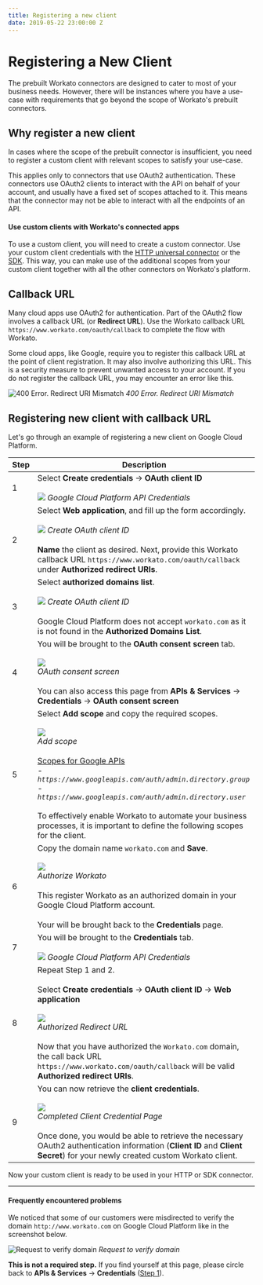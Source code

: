 ```yaml
---
title: Registering a new client
date: 2019-05-22 23:00:00 Z
---
```

# Registering a New Client

The prebuilt Workato connectors are designed to cater to most of your business needs. However, there will be instances where you have a use-case with requirements that go beyond the scope of Workato's prebuilt connectors.

## Why register a new client

In cases where the scope of the prebuilt connector is insufficient, you need to register a custom client with relevant scopes to satisfy your use-case.

This applies only to connectors that use OAuth2 authentication. These connectors use OAuth2 clients to interact with the API on behalf of your account, and usually have a fixed set of scopes attached to it. This means that the connector may not be able to interact with all the endpoints of an API.

#### Use custom clients with Workato's connected apps

To use a custom client, you will need to create a custom connector. Use your custom client credentials with the [HTTP universal connector](/developing-connectors/http.md) or the [SDK](/developing-connectors/sdk.md). This way, you can make use of the additional scopes from your custom client together with all the other connectors on Workato's platform.

## Callback URL

Many cloud apps use OAuth2 for authentication. Part of the OAuth2 flow involves a callback URL (or **Redirect URL**). Use the Workato callback URL `https://www.workato.com/oauth/callback` to complete the flow with Workato.

Some cloud apps, like Google, require you to register this callback URL at the point of client registration. It may also involve authorizing this URL. This is a security measure to prevent unwanted access to your account. If you do not register the callback URL, you may encounter an error like this.

![400 Error. Redirect URI Mismatch](/assets/images/developing-connectors/registering-new-clients/error-redirect-url-mismatch.png)
*400 Error. Redirect URI Mismatch*

## Registering new client with callback URL

Let's go through an example of registering a new client on Google Cloud Platform.

<table class="unchanged rich-diff-level-one">
  <thead>
    <tr>
        <th width='10%'>Step</th>
        <th>Description</th>
    </tr>
  </thead>
  <tbody>
    <tr>
      <td>1</td>
      <td>
        Select <b>Create credentials</b> -> <b>OAuth client ID</b><br>
        <br>
        <img src="/assets/images/developing-connectors/registering-new-clients/gcp-api-credentials.png"></img>
        <i>Google Cloud Platform API Credentials</i><br>
        </td>
    </tr>
    <tr>
      <td>2</td>
      <td>
        Select <b>Web application</b>, and fill up the form accordingly.<br>
        <br>
        <img src="/assets/images/developing-connectors/registering-new-clients/create-oauth-client-web-app.png"></img>
        <i>Create OAuth client ID</i><br>
        <br>
        <b>Name</b> the client as desired. Next, provide this Workato callback URL <code>https://www.workato.com/oauth/callback</code> under <b>Authorized redirect URIs</b>.
        </td>
    </tr>
    <tr>
      <td>3</td>
      <td>
        Select <b>authorized domains list</b>.<br>
        <br>
        <img src="/assets/images/developing-connectors/registering-new-clients/create-oauth-client-id.png"></img>
        <i>Create OAuth client ID</i><br>
        <br>
        Google Cloud Platform does not accept <code>workato.com</code> as it is not found in the <b>Authorized Domains List</b>.
        </td>
    </tr>
    <tr>
      <td>4</td>
      <td>
        You will be brought to the <b>OAuth consent screen</b> tab.<br>
        <br>
        <img src="/assets/images/developing-connectors/registering-new-clients/oauth-Credentials.png"> </img><br>
        <i>OAuth consent screen</i><br>
        <br>
        You can also access this page from  <b>APIs & Services</b> -> <b>Credentials</b> -> <b>OAuth consent screen</b>
      </td>
    </tr>
    <tr>
      <td>5</td>
      <td>
        Select <b>Add scope</b> and copy the required scopes.<br>
        <br>
        <img src="/assets/images/developing-connectors/registering-new-clients/add-scope.png"></img><br>
        <i>Add scope</i><br>
        <br>
        <u>Scopes for Google APIs</u><br>
        - <code><i>https://www.googleapis.com/auth/admin.directory.group</i></code><br>
        - <code><i>https://www.googleapis.com/auth/admin.directory.user</i></code><br>
        <br>
        To effectively enable Workato to automate your business processes, it is important to define the following scopes for the client.
      </td>
    </tr>
    <tr>
      <td>6</td>
      <td>
        Copy the domain name <code>workato.com</code> and <b>Save</b>.<br>
        <br>
        <img src="/assets/images/developing-connectors/registering-new-clients/authorize-workato.png"></img><br>
        <i>Authorize Workato</i><br>
        <br>
        This register Workato as an authorized domain in your Google Cloud Platform account.<br>
        <br>
        Your will be brought back to the <b>Credentials</b> page.
      </td>
    </tr>
        <tr>
      <td>7</td>
      <td>
        You will be brought to the <b>Credentials</b> tab.<br>
        <br>
        <img src="/assets/images/developing-connectors/registering-new-clients/gcp-api-credentials-0.png"></img>
        <i>Google Cloud Platform API Credentials</i><br>
        </td>
    </tr>
    <tr>
      <td>8</td>
      <td>
        Repeat Step 1 and 2.<br>
        <br>
        Select <b>Create credentials</b> -> <b>OAuth client ID</b> -> <b>Web application</b><br>
        <br>
        <img src="/assets/images/developing-connectors/registering-new-clients/valid-authoized-redirect-uri.png"></img><br>
        <i>Authorized Redirect URL</i><br>
        <br>
        Now that you have authorized the <code>Workato.com</code> domain, the call back URL <code>https://www.workato.com/oauth/callback</code> will be valid <b>Authorized redirect URIs</b>.
      </td>
    </tr>
    <tr>
      <td>9</td>
      <td>
        You can now retrieve the <b>client credentials</b>.<br>
        <br>
        <img src="/assets/images/developing-connectors/registering-new-clients/completed-client-credential.png"></img><br>
        <i>Completed Client Credential Page</i><br>
        <br>
        Once done, you would be able to retrieve the necessary OAuth2 authentication information (<b>Client ID</b> and <b>Client Secret</b>) for your newly created custom Workato client.
      </td>
    </tr>
  </tbody>
</table>

Now your custom client is ready to be used in your HTTP or SDK connector.
___

#### Frequently encountered problems
We noticed that some of our customers were misdirected to verify the domain `http://www.workato.com` on Google Cloud Platform like in the screenshot below.

![Request to verify domain](/assets/images/developing-connectors/registering-new-clients/webmaster-central-recommended.png)
*Request to verify domain*

**This is not a required step.** If you find yourself at this page, please circle back to <b>APIs & Services</b> -> <b>Credentials</b> ([Step 1](#registering-new-client-with-callback-url)).
